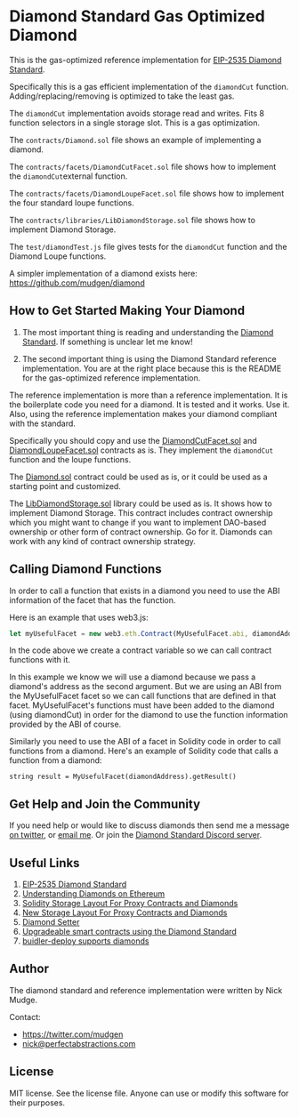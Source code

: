 # Diamond Standard Gas Optimized Diamond

This is the gas-optimized reference implementation for [EIP-2535 Diamond Standard](https://github.com/ethereum/EIPs/issues/2535).

Specifically this is a gas efficient implementation of the `diamondCut` function. Adding/replacing/removing is optimized to take the least gas.

The `diamondCut` implementation avoids storage read and writes. Fits 8 function selectors in a single storage slot. This is a gas optimization.

The `contracts/Diamond.sol` file shows an example of implementing a diamond.

The `contracts/facets/DiamondCutFacet.sol` file shows how to implement the `diamondCut`external function.

The `contracts/facets/DiamondLoupeFacet.sol` file shows how to implement the four standard loupe functions.

The `contracts/libraries/LibDiamondStorage.sol` file shows how to implement Diamond Storage.

The `test/diamondTest.js` file gives tests for the `diamondCut` function and the Diamond Loupe functions.

A simpler implementation of a diamond exists here: https://github.com/mudgen/diamond

## How to Get Started Making Your Diamond

1. The most important thing is reading and understanding the [Diamond Standard](https://github.com/ethereum/EIPs/issues/2535). If something is unclear let me know!

2. The second important thing is using the Diamond Standard reference implementation. You are at the right place because this is the README for the gas-optimized reference implementation.

The reference implementation is more than a reference implementation. It is the boilerplate code you need for a diamond. It is tested and it works. Use it. Also, using the reference implementation makes your diamond compliant with the standard.

Specifically you should copy and use the [DiamondCutFacet.sol](https://github.com/mudgen/gas-optimized-diamond-1/blob/master/contracts/facets/DiamondCutFacet.sol) and [DiamondLoupeFacet.sol](https://github.com/mudgen/Diamond/blob/master/contracts/facets/DiamondLoupeFacet.sol) contracts as is. They implement the `diamondCut` function and the loupe functions.

The [Diamond.sol](https://github.com/mudgen/gas-optimized-diamond-1/blob/master/contracts/Diamond.sol) contract could be used as is, or it could be used as a starting point and customized.

The [LibDiamondStorage.sol](https://github.com/mudgen/gas-optimized-diamond-1/blob/master/contracts/libraries/LibDiamondStorage.sol) library could be used as is. It shows how to implement Diamond Storage. This contract includes contract ownership which you might want to change if you want to implement DAO-based ownership or other form of contract ownership. Go for it. Diamonds can work with any kind of contract ownership strategy.

## Calling Diamond Functions

In order to call a function that exists in a diamond you need to use the ABI information of the facet that has the function.

Here is an example that uses web3.js:

```javascript
let myUsefulFacet = new web3.eth.Contract(MyUsefulFacet.abi, diamondAddress);
```

In the code above we create a contract variable so we can call contract functions with it.

In this example we know we will use a diamond because we pass a diamond's address as the second argument. But we are using an ABI from the MyUsefulFacet facet so we can call functions that are defined in that facet. MyUsefulFacet's functions must have been added to the diamond (using diamondCut) in order for the diamond to use the function information provided by the ABI of course.

Similarly you need to use the ABI of a facet in Solidity code in order to call functions from a diamond. Here's an example of Solidity code that calls a function from a diamond:

```solidity
string result = MyUsefulFacet(diamondAddress).getResult()
```

## Get Help and Join the Community

If you need help or would like to discuss diamonds then send me a message [on twitter](https://twitter.com/mudgen), or [email me](mailto:nick@perfectabstractions.com). Or join the [Diamond Standard Discord server](https://discord.gg/kQewPw2).

## Useful Links

1. [EIP-2535 Diamond Standard](https://github.com/ethereum/EIPs/issues/2535)
1. [Understanding Diamonds on Ethereum](https://dev.to/mudgen/understanding-diamonds-on-ethereum-1fb)
1. [Solidity Storage Layout For Proxy Contracts and Diamonds](https://medium.com/1milliondevs/solidity-storage-layout-for-proxy-contracts-and-diamonds-c4f009b6903)
1. [New Storage Layout For Proxy Contracts and Diamonds](https://medium.com/1milliondevs/new-storage-layout-for-proxy-contracts-and-diamonds-98d01d0eadb)
1. [Diamond Setter](https://github.com/lampshade9909/DiamondSetter)
1. [Upgradeable smart contracts using the Diamond Standard](https://hiddentao.com/archives/2020/05/28/upgradeable-smart-contracts-using-diamond-standard)
1. [buidler-deploy supports diamonds](https://github.com/wighawag/buidler-deploy/)

## Author

The diamond standard and reference implementation were written by Nick Mudge.

Contact:

- https://twitter.com/mudgen
- nick@perfectabstractions.com

## License

MIT license. See the license file.
Anyone can use or modify this software for their purposes.
